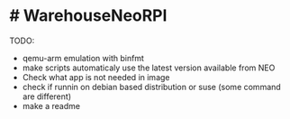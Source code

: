 # # WarehouseNeoRPI

TODO:
- qemu-arm emulation with binfmt
- make scripts automaticaly use the latest version available from NEO
- Check what app is not needed in image
- check if runnin on debian based distribution or suse (some command are different)
- make a readme 
